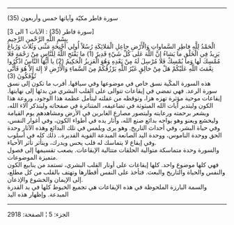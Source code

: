 ------------------------------------------------------------------------

(35) سورة فاطر مكيّة وآياتها خمس وأربعون  
  
\[سورة فاطر (35) : الآيات 1 الى 3\]  
بِسْمِ اللَّهِ الرَّحْمنِ الرَّحِيمِ  
الْحَمْدُ لِلَّهِ فاطِرِ السَّماواتِ وَالْأَرْضِ جاعِلِ الْمَلائِكَةِ رُسُلاً أُولِي أَجْنِحَةٍ مَثْنى وَثُلاثَ
وَرُباعَ يَزِيدُ فِي الْخَلْقِ ما يَشاءُ إِنَّ اللَّهَ عَلى كُلِّ شَيْءٍ قَدِيرٌ (1) ما يَفْتَحِ اللَّهُ
لِلنَّاسِ مِنْ رَحْمَةٍ فَلا مُمْسِكَ لَها وَما يُمْسِكْ فَلا مُرْسِلَ لَهُ مِنْ بَعْدِهِ وَهُوَ الْعَزِيزُ
الْحَكِيمُ (2) يا أَيُّهَا النَّاسُ اذْكُرُوا نِعْمَتَ اللَّهِ عَلَيْكُمْ هَلْ مِنْ خالِقٍ غَيْرُ اللَّهِ
يَرْزُقُكُمْ مِنَ السَّماءِ وَالْأَرْضِ لا إِلهَ إِلاَّ هُوَ فَأَنَّى تُؤْفَكُونَ (3)  
هذه السورة المكّية نسق خاص في موضوعها وفي سياقها. أقرب ما تكون إلى نسق
سورة الرعد. فهي تمضي في إيقاعات تتوالى على القلب البشري من بدئها إلى
نهايتها. إيقاعات موحية مؤثرة تهزه هزا، وتوقظه من غفلته ليتأمل عظمة هذا
الوجود، وروعة هذا الكون وليتدبر آيات الله المبثوثة في تضاعيفه، المتناثرة
في صفحاته وليتذكر آلاء الله، ويشعر برحمته ورعايته وليتصور مصارع الغابرين
في الأرض ومشاهدهم يوم القيامة وليخشع ويعنو وهو يواجه بدائع صنع الله،
وآثار يده في أطواء الكون، وفي أغوار النفس، وفي حياة البشر، وفي أحداث
التاريخ. وهو يرى ويلمس في تلك البدائع وهذه الآثار وحدة الحق ووحدة
الناموس، ووحدة اليد الصانعة المبدعة القوية القديرة.. ذلك كله في أسلوب
وفي إيقاع لا يتماسك له قلب يحس ويدرك، ويتأثر تأثر الأحياء.  
والسورة وحدة متماسكة متوالية الحلقات متتالية الإيقاعات. يصعب تقسيمها إلى
فصول متميزة الموضوعات.  
فهي كلها موضوع واحد. كلها إيقاعات على أوتار القلب البشري، تستمد من
ينابيع الكون والنفس والحياة والتاريخ والبعث. فتأخذ على النفس أقطارها
وتهتف بالقلب من كل مطلع، إلى الإيمان والخشوع والإذعان.  
والسمة البارزة الملحوظة في هذه الإيقاعات هي تجميع الخيوط كلها في يد
القدرة المبدعة. وإظهار هذه اليد

------------------------------------------------------------------------

الجزء: 5 ¦ الصفحة: 2918
